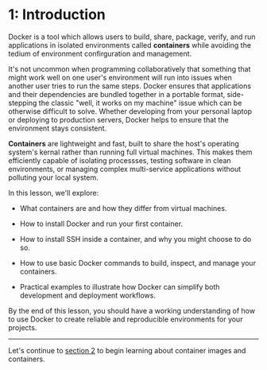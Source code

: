 # 1: Introduction
Docker is a tool which allows users to build, share, package, verify, and run applications in isolated environments called **containers** while avoiding the tedium of environment confirguration and management.

It's not uncommon when programming collaboratively that something that might work well on one user's environment will run into issues when another user tries to run the same steps. Docker ensures that applications and their dependencies are bundled together in a portable format, side-stepping the classic "well, it works on my machine" issue which can be otherwise difficult to solve. Whether developing from your personal laptop or deploying to production servers, Docker helps to ensure that the environment stays consistent.

**Containers** are lightweight and fast, built to share the host's operating system's kernal rather than running full virtual machines. This makes them efficiently capable of isolating processses, testing software in clean environments, or managing complex multi-service applications without polluting your local system.

In this lesson, we'll explore:

* What containers are and how they differ from virtual machines.

* How to install Docker and run your first container.

* How to install SSH inside a container, and why you might choose to do so.

* How to use basic Docker commands to build, inspect, and manage your containers.

* Practical examples to illustrate how Docker can simplify both development and deployment workflows.


By the end of this lesson, you should have a working understanding of how to use Docker to create reliable and reproducible environments for your projects. 

---

Let's continue to [section 2](02_containers.md) to begin learning about container images and containers.